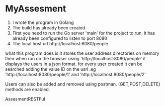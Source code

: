 # MyAssesment


1. I wrote the program in Golang
2. The build has already been created.
3. First you need to run the Go server 'main' for the project to run, it has  already been configured to listen to port 8080
4. The local host url  http://localhost:8080/people

what this program does is it stores the user address directories on memory then when run on the browser using 'http://localhost:8080/people' it displays the users in a json format.
for every user created it can be searched adding the value ID on the usrl .eg 'http://localhost:8080/people/1' and 'http://localhost:8080/people/2'

Users can also be added and removed using postman. (GET,POST,DELETE) methods are enabled.



AssesmentRESTFul

